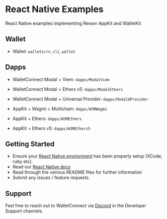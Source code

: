 # React Native Examples

React Native examples implementing Reown AppKit and WalletKit

## Wallet

- Wallet: `wallets/rn_cli_wallet`

## Dapps

- WalletConnect Modal + Viem: `dapps/ModalViem`
- WalletConnect Modal + Ethers v5: `dapps/ModalEthers`
- WalletConnect Modal + Universal Provider: `dapps/ModalUProvider`

- AppKit + Wagmi + Multichain: `dapps/W3MWagmi`
- AppKit + Ethers: `dapps/W3MEthers`
- AppKit + Ethers v5: `dapps/W3MEthers5`

## Getting Started

- Ensure your [React Native environment](https://reactnative.dev/docs/next/set-up-your-environment) has been properly setup (XCode, ruby etc).
- Read our [React Native docs](https://docs.reown.com/appkit/react-native/core/installation)
- Read through the various README files for further information
- Submit any issues / feature requests.


## Support

Feel free to reach out to WalletConnect via [Discord](https://discord.com/invite/kdTQHQ6AFQ) in the Developer Support channels.
